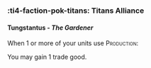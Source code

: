 ### :ti4-faction-pok-titans: **Titans Alliance**

####  Tungstantus - _The Gardener_

When 1 or more of your units use <span style="font-variant:small-caps;">Production</span>:

You may gain 1 trade good.
